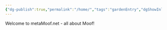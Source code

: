 ```yaml
---
{"dg-publish":true,"permalink":"/home/","tags":"gardenEntry","dgShowInlineTitle":false}
---
```



Welcome to metaMoof.net - all about Moof!